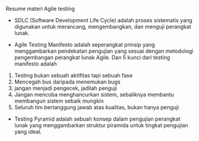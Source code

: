 Resume materi Agile testing

- SDLC (Software Development Life Cycle) adalah proses sistematis yang digunakan untuk merancang, mengembangkan, dan menguji perangkat lunak.

- Agile Testing Manifesto adalah seperangkat prinsip yang menggambarkan pendekatan pengujian yang sesuai dengan metodologi pengembangan perangkat lunak Agile. Dan 5 kunci dari testing manifesto adalah 
1. Testing bukan sebuah aktifitas tapi sebuah fase
2. Mencegah bus daripada menemukan bugs
3. jangan menjadi pengecek, jadilah penguji
4. Jangan mencoba menghancurkan sistem, sebaliknya membantu membangun sistem sebaik mungkin
5. Seluruh tim bertanggung jawab atas kualitas, bukan hanya penguji

- Testing Pyramid adalah sebuah konsep dalam pengujian perangkat lunak yang menggambarkan struktur piramida untuk tingkat pengujian yang ideal. 
